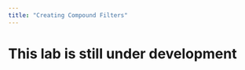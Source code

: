 ```yaml
---
title: "Creating Compound Filters"
---
```


<style>button{border-radius:30px;}button:hover{background: #2196F3;color:white;}</style>

# This lab is still under development